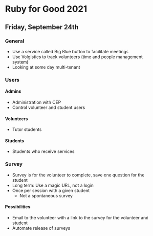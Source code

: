 # Ruby for Good 2021

## Friday, September 24th

### General

- Use a service called Big Blue button to facilitate meetings
- Use Volgistics to track volunteers (time and people management system)
- Looking at some day multi-tenant

### Users

#### Admins

- Administration with CEP
- Control volunteer and student users

#### Volunteers

- Tutor students

#### Students

- Students who receive services

### Survey

- Survey is for the volunteer to complete, save one question for the student
- Long term: Use a magic URL, not a login
- Once per session with a given student
  - Not a spontaneous survey

#### Possibilities

- Email to the volunteer with a link to the survey for the volunteer and student
- Automate release of surveys
